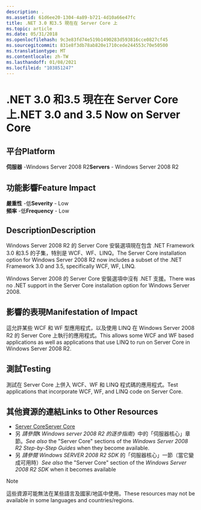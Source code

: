 ```yaml
---
description: .
ms.assetid: 61d6ee20-1304-4a89-b721-4d10a66e47fc
title: .NET 3.0 和3.5 現在在 Server Core 上
ms.topic: article
ms.date: 05/31/2018
ms.openlocfilehash: 9c3e83fd74e519b1490283d593816cce0827cf45
ms.sourcegitcommit: 831e8f3db78ab820e1710cede244553c70e50500
ms.translationtype: MT
ms.contentlocale: zh-TW
ms.lasthandoff: 01/08/2021
ms.locfileid: "103851247"
---
```

# <a name="net-30-and-35-now-on-server-core"></a><span data-ttu-id="62769-103">.NET 3.0 和3.5 現在在 Server Core 上</span><span class="sxs-lookup"><span data-stu-id="62769-103">.NET 3.0 and 3.5 Now on Server Core</span></span>

## <a name="platform"></a><span data-ttu-id="62769-104">平台</span><span class="sxs-lookup"><span data-stu-id="62769-104">Platform</span></span>

<span data-ttu-id="62769-105">**伺服器** -Windows Server 2008 R2</span><span class="sxs-lookup"><span data-stu-id="62769-105">**Servers** - Windows Server 2008 R2</span></span>  



## <a name="feature-impact"></a><span data-ttu-id="62769-106">功能影響</span><span class="sxs-lookup"><span data-stu-id="62769-106">Feature Impact</span></span>

 <span data-ttu-id="62769-107">**嚴重性** -低</span><span class="sxs-lookup"><span data-stu-id="62769-107">**Severity** - Low</span></span>  
<span data-ttu-id="62769-108">**頻率** -低</span><span class="sxs-lookup"><span data-stu-id="62769-108">**Frequency** - Low</span></span>  





## <a name="description"></a><span data-ttu-id="62769-109">Description</span><span class="sxs-lookup"><span data-stu-id="62769-109">Description</span></span>

<span data-ttu-id="62769-110">Windows Server 2008 R2 的 Server Core 安裝選項現在包含 .NET Framework 3.0 和3.5 的子集，特別是 WCF、WF、LINQ。</span><span class="sxs-lookup"><span data-stu-id="62769-110">The Server Core installation option for Windows Server 2008 R2 now includes a subset of the .NET Framework 3.0 and 3.5, specifically WCF, WF, LINQ.</span></span>

<span data-ttu-id="62769-111">Windows Server 2008 的 Server Core 安裝選項中沒有 .NET 支援。</span><span class="sxs-lookup"><span data-stu-id="62769-111">There was no .NET support in the Server Core installation option for Windows Server 2008.</span></span>

## <a name="manifestation-of-impact"></a><span data-ttu-id="62769-112">影響的表現</span><span class="sxs-lookup"><span data-stu-id="62769-112">Manifestation of Impact</span></span>

<span data-ttu-id="62769-113">這允許某些 WCF 和 WF 型應用程式，以及使用 LINQ 在 Windows Server 2008 R2 的 Server Core 上執行的應用程式。</span><span class="sxs-lookup"><span data-stu-id="62769-113">This allows some WCF and WF based applications as well as applications that use LINQ to run on Server Core in Windows Server 2008 R2.</span></span>

## <a name="testing"></a><span data-ttu-id="62769-114">測試</span><span class="sxs-lookup"><span data-stu-id="62769-114">Testing</span></span>

<span data-ttu-id="62769-115">測試在 Server Core 上併入 WCF、WF 和 LINQ 程式碼的應用程式。</span><span class="sxs-lookup"><span data-stu-id="62769-115">Test applications that incorporate WCF, WF, and LINQ code on Server Core.</span></span>

## <a name="links-to-other-resources"></a><span data-ttu-id="62769-116">其他資源的連結</span><span class="sxs-lookup"><span data-stu-id="62769-116">Links to Other Resources</span></span>

-   <span data-ttu-id="62769-117">[Server Core](/previous-versions/windows/desktop/legacy/ms723891(v=vs.85))</span><span class="sxs-lookup"><span data-stu-id="62769-117">[Server Core](/previous-versions/windows/desktop/legacy/ms723891(v=vs.85))</span></span>
-   <span data-ttu-id="62769-118">另 *請參閱*《 *Windows server 2008 R2 的逐步指南*》中的「伺服器核心」章節。</span><span class="sxs-lookup"><span data-stu-id="62769-118">*See also* the "Server Core" sections of the *Windows Server 2008 R2 Step-by-Step Guides* when they become available.</span></span>
-   <span data-ttu-id="62769-119">另 *請參閱* *Windows SERVER 2008 R2 SDK* 的「伺服器核心」一節（當它變成可用時）</span><span class="sxs-lookup"><span data-stu-id="62769-119">*See also* the "Server Core" section of the *Windows Server 2008 R2 SDK* when it becomes available</span></span>

> [!Note]  
> <span data-ttu-id="62769-120">這些資源可能無法在某些語言及國家/地區中使用。</span><span class="sxs-lookup"><span data-stu-id="62769-120">These resources may not be available in some languages and countries/regions.</span></span>

 

 

 
